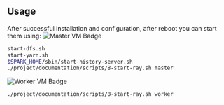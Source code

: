 ## Usage

After successful installation and configuration, after reboot you can start them using:
![Master VM Badge](https://img.shields.io/badge/VM-Master-f59542)
```bash
start-dfs.sh
start-yarn.sh
$SPARK_HOME/sbin/start-history-server.sh
./project/documentation/scripts/8-start-ray.sh master
```

![Worker VM Badge](https://img.shields.io/badge/VM-Worker-f5dd42)
```bash
./project/documentation/scripts/8-start-ray.sh worker
```
